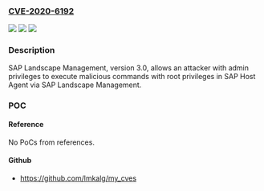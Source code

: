 ### [CVE-2020-6192](https://cve.mitre.org/cgi-bin/cvename.cgi?name=CVE-2020-6192)
![](https://img.shields.io/static/v1?label=Product&message=SAP%20Landscape%20Management&color=blue)
![](https://img.shields.io/static/v1?label=Version&message=%3D%203.0%20&color=brightgreen)
![](https://img.shields.io/static/v1?label=Vulnerability&message=Missing%20input%20validation&color=brightgreen)

### Description

SAP Landscape Management, version 3.0, allows an attacker with admin privileges to execute malicious commands with root privileges in SAP Host Agent via SAP Landscape Management.

### POC

#### Reference
No PoCs from references.

#### Github
- https://github.com/lmkalg/my_cves


